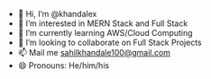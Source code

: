 - 👋 Hi, I’m @khandalex
- 👀 I’m interested in MERN Stack and Full Stack 
- 🌱 I’m currently learning AWS/Cloud Computing
- 💞️ I’m looking to collaborate on Full Stack Projects
- 📫 Mail me sahilkhandale100@gmail.com
- 😄 Pronouns: He/him/his
